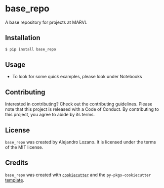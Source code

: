 # base_repo

A base repository for projects at MARVL

## Installation

```bash
$ pip install base_repo
```

## Usage

- To look for some quick examples, please look under Notebooks
  

## Contributing

Interested in contributing? Check out the contributing guidelines. Please note that this project is released with a Code of Conduct. By contributing to this project, you agree to abide by its terms.

## License

`base_repo` was created by Alejandro Lozano. It is licensed under the terms of the MIT license.

## Credits

`base_repo` was created with [`cookiecutter`](https://cookiecutter.readthedocs.io/en/latest/) and the `py-pkgs-cookiecutter` [template](https://github.com/py-pkgs/py-pkgs-cookiecutter).
